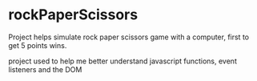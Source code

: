 # rockPaperScissors

Project helps simulate rock paper scissors game with a computer, first to get 5 points wins. 

project used to help me better understand javascript functions, event listeners and the DOM